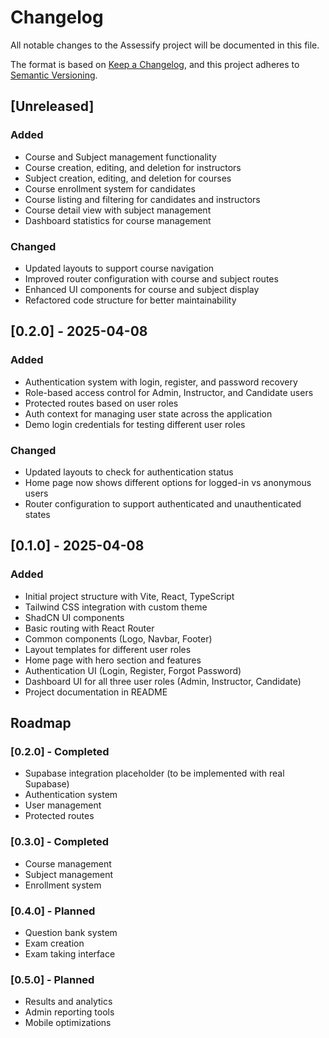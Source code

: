 
# Changelog

All notable changes to the Assessify project will be documented in this file.

The format is based on [Keep a Changelog](https://keepachangelog.com/en/1.0.0/),
and this project adheres to [Semantic Versioning](https://semver.org/spec/v2.0.0.html).

## [Unreleased]

### Added
- Course and Subject management functionality
- Course creation, editing, and deletion for instructors
- Subject creation, editing, and deletion for courses
- Course enrollment system for candidates
- Course listing and filtering for candidates and instructors
- Course detail view with subject management
- Dashboard statistics for course management

### Changed
- Updated layouts to support course navigation
- Improved router configuration with course and subject routes
- Enhanced UI components for course and subject display
- Refactored code structure for better maintainability

## [0.2.0] - 2025-04-08

### Added
- Authentication system with login, register, and password recovery
- Role-based access control for Admin, Instructor, and Candidate users
- Protected routes based on user roles
- Auth context for managing user state across the application
- Demo login credentials for testing different user roles

### Changed
- Updated layouts to check for authentication status
- Home page now shows different options for logged-in vs anonymous users
- Router configuration to support authenticated and unauthenticated states

## [0.1.0] - 2025-04-08

### Added
- Initial project structure with Vite, React, TypeScript
- Tailwind CSS integration with custom theme
- ShadCN UI components
- Basic routing with React Router
- Common components (Logo, Navbar, Footer)
- Layout templates for different user roles
- Home page with hero section and features
- Authentication UI (Login, Register, Forgot Password)
- Dashboard UI for all three user roles (Admin, Instructor, Candidate)
- Project documentation in README

## Roadmap

### [0.2.0] - Completed
- Supabase integration placeholder (to be implemented with real Supabase)
- Authentication system
- User management
- Protected routes

### [0.3.0] - Completed
- Course management
- Subject management
- Enrollment system

### [0.4.0] - Planned
- Question bank system
- Exam creation
- Exam taking interface

### [0.5.0] - Planned
- Results and analytics
- Admin reporting tools
- Mobile optimizations
